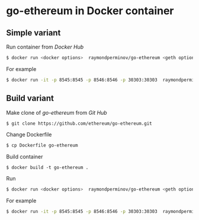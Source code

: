 # go-ethereum in Docker container

## Simple variant

Run container from _Docker Hub_

```sh
$ docker run <docker options>  raymondperminov/go-ethereum <geth options>
```

For example
```sh
$ docker run -it -p 8545:8545 -p 8546:8546 -p 30303:30303  raymondperminov/go-ethereum console
```

## Build variant

Make clone of _go-ethereum_ from _Git Hub_
```sh
$ git clone https://github.com/ethereum/go-ethereum.git
```

Change Dockerfile

```sh
$ cp Dockerfile go-ethereum
```
Build container
```
$ docker build -t go-ethereum .
```

Run
```sh
$ docker run <docker options>  raymondperminov/go-ethereum <geth options>
```

For example
```sh
$ docker run -it -p 8545:8545 -p 8546:8546 -p 30303:30303  raymondperminov/go-ethereum console
```